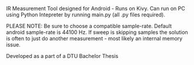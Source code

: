 IR Measurement Tool designed for Android - Runs on Kivy.
Can run on PC using Python Intepreter by running main.py (all .py files required).

PLEASE NOTE:
Be sure to choose a compatible sample-rate.
Default android sample-rate is 44100 Hz.
If sweep is skipping samples the solution is often to just do another measurement - most likely an internal memory issue.

Developed as a part of a DTU Bachelor Thesis
